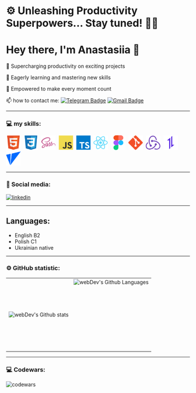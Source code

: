 # ⚙️ Unleashing Productivity Superpowers... Stay tuned! 👩‍🎨

# Hey there, I'm Anastasiia 👋

🚀 Supercharging productivity on exciting projects

🌱 Eagerly learning and mastering new skills

💪 Empowered to make every moment count

📫 how to contact me: [![Telegram Badge](https://img.shields.io/badge/-Anastasiiadedela-blue?style=flat&logo=Telegram&logoColor=white)](https://t.me/ddl_asya) [![Gmail Badge](https://img.shields.io/badge/-Gmail-red?style=flat&logo=Gmail&logoColor=white)](mailto:nastyadedela@gmail.com)

---

### 💻 my skills:

<div>
  <img src="https://github.com/devicons/devicon/blob/master/icons/html5/html5-original.svg" title="html5" alt="html5" width="40" height="40"/>&nbsp
  <img src="https://github.com/devicons/devicon/blob/master/icons/css3/css3-original.svg" title="css" alt="css" width="40" height="40"/>&nbsp
  <img src="https://github.com/devicons/devicon/blob/master/icons/sass/sass-original.svg" title="sass/scss" alt="sass/scss" width="40" height="40"/>&nbsp;
  <img src="https://github.com/devicons/devicon/blob/master/icons/javascript/javascript-original.svg" title="javascript" alt="javascript" width="40" height="40"/>&nbsp
  <img src="https://github.com/devicons/devicon/blob/master/icons/typescript/typescript-original.svg" title="typescript" alt="typescript" width="40" height="40"/>&nbsp
  <img src="https://github.com/devicons/devicon/blob/master/icons/react/react-original.svg" title="reactjs" alt="reactjs" width="40" height="40"/>&nbsp
  <img src="https://github.com/devicons/devicon/blob/master/icons/figma/figma-original.svg" title="figma" alt="figma" width="40" height="40"/>&nbsp;
  <img src="https://github.com/devicons/devicon/blob/master/icons/git/git-original.svg" title="git" alt="git" width="40" height="40"/>&nbsp
  <img src="https://github.com/devicons/devicon/blob/master/icons/redux/redux-original.svg" title="redux" alt="redux" width="40" height="40"/>&nbsp;
  <img src="https://github.com/devicons/devicon/blob/master/icons/axios/axios-plain.svg" title="axios" alt="axios" width="40" height="40"/>&nbsp;
  <img src="https://github.com/devicons/devicon/blob/master/icons/vite/vite-original.svg" title="vite" alt="vite" width="40" height="40"/>&nbsp;
  <!-- <img src="https://github.com/devicons/devicon/blob/master/icons/nodejs/nodejs-original.svg" title="nodejs" alt="nodejs" width="40" height="40"/>&nbsp
  <img src="https://github.com/devicons/devicon/blob/master/icons/mongodb/mongodb-original.svg" title="mongodb" alt="mongodb" width="40" height="40"/>&nbsp; -->
</div>

---

### 🤝 Social media:

  <div id="badges">
    <a href="https://www.linkedin.com/in/anastasiia-dedela/" target="_blank">
      <img src="https://cdn-icons-png.flaticon.com/512/2504/2504799.png" width="40" height="40" alt="linkedin" />
    </a>
  </div>

---

## Languages:

- English B2
- Polish C1
- Ukrainian native

---

### ⚙️ GitHub statistic:

<table>
  <tr>
    <td>
      <img align="left" src="http://github-readme-streak-stats.herokuapp.com?user=AnastasiiaDedela&theme=dark&background=000000" alt="webDev's Github stats" />
    </td>
    <td>
      <img height="195px" align="right" alt="webDev's Github Languages" src="https://github-readme-stats-sigma-five.vercel.app/api/top-langs/?username=AnastasiiaDedela&layout=compact&theme=vision-friendly-dark" />
    </td>
  </tr>
</table>

<!-- ![Visitor Badge](https://visitor-badge.laobi.icu/badge?page_id=anastasiiadedela) -->

---

### 💻 Codewars:

![codewars](https://www.codewars.com/users/rsschool_002ba32c9219b93a/badges/large)
